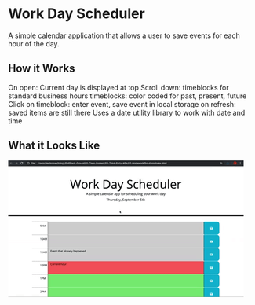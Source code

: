 # Work Day Scheduler

A simple calendar application that allows a user to save events for each hour of the day.

## How it Works

On open: Current day is displayed at top
Scroll down: timeblocks for standard business hours
timeblocks: color coded for past, present, future
Click on timeblock: enter event, save event in local storage
on refresh: saved items are still there
Uses a date utility library to work with date and time


## What it Looks Like

![Image](./assets/05-third-party-apis-homework-demo.gif)
